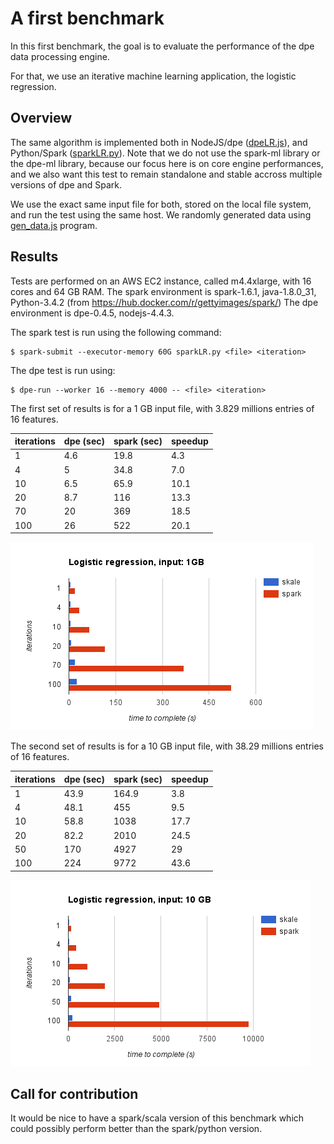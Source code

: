 # A first benchmark

In this first benchmark, the goal is to evaluate the performance
of the dpe data processing engine.

For that, we use an iterative machine learning application, the
logistic regression.

## Overview

The same algorithm is implemented both in NodeJS/dpe ([dpeLR.js]),
and Python/Spark ([sparkLR.py]). Note that we do not use the spark-ml
library or the dpe-ml library, because our focus here is on
core engine performances, and we also want this test to remain
standalone and stable accross multiple versions of dpe and Spark.

We use the exact same input file for both, stored on the local file
system, and run the test using the same host. We randomly
generated data using [gen_data.js] program.

## Results

Tests are performed on an AWS EC2 instance, called m4.4xlarge, with 16 cores and 64 GB RAM.
The spark environment is spark-1.6.1, java-1.8.0_31, Python-3.4.2 (from https://hub.docker.com/r/gettyimages/spark/)
The dpe environment is dpe-0.4.5, nodejs-4.4.3.

The spark test is run using the following command:

	$ spark-submit --executor-memory 60G sparkLR.py <file> <iteration>

The dpe test is run using:

	$ dpe-run --worker 16 --memory 4000 -- <file> <iteration>

The first set of results is for a 1 GB input file, with 3.829 millions entries of 16 features.

|iterations | dpe (sec) | spark (sec) | speedup |
|-----------|-------------|-------------|---------|
|1          | 4.6         | 19.8        | 4.3     |
|4          | 5           | 34.8        | 7.0     |
|10         | 6.5         | 65.9        | 10.1    |
|20         | 8.7         | 116         | 13.3    |
|70         | 20          | 369         | 18.5    |
|100        | 26          | 522         | 20.1    |

![logreg1](logreg-1.png)

The second set of results is for a 10 GB input file, with 38.29 millions entries of 16 features.

|iterations | dpe (sec) | spark (sec) | speedup |
|-----------|-------------|-------------|---------|
|1          | 43.9        | 164.9       | 3.8     |
|4          | 48.1        | 455         | 9.5     |
|10         | 58.8        | 1038        | 17.7    |
|20         | 82.2        | 2010        | 24.5    |
|50         | 170         | 4927        | 29      |
|100        | 224         | 9772        | 43.6    |

![logreg1](logreg-10.png)

## Call for contribution

It would be nice to have a spark/scala version of this benchmark which
could possibly perform better than the spark/python version. 

[dpeLR.js]: dpeLR.js
[sparkLR.py]: sparkLR.py
[gen_data.js]: gen_data.js
